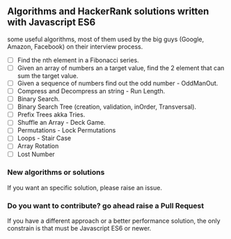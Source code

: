 ## Algorithms and HackerRank solutions written with Javascript ES6

some useful algorithms, most of them used by the big guys (Google, Amazon, Facebook) on their interview process.

- [ ] Find the nth element in a Fibonacci series.
- [ ] Given an array of numbers an a target value, find the 2 element that can sum the target value.
- [ ] Given a sequence of numbers find out the odd number - OddManOut.
- [ ] Compress and Decompress an string - Run Length.
- [ ] Binary Search.
- [ ] Binary Search Tree (creation, validation, inOrder, Transversal).
- [ ] Prefix Trees akka Tries.
- [ ] Shuffle an Array - Deck Game.
- [ ] Permutations - Lock Permutations
- [ ] Loops - Stair Case
- [ ] Array Rotation
- [ ] Lost Number

### New algorithms or solutions  

If you want an specific solution, please raise an issue.

### Do you want to contribute? go ahead raise a Pull Request

If you have a different approach or a better performance solution, the only constrain is that must be Javascript ES6 or newer.
